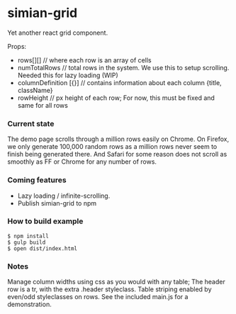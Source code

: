 # simian-grid

Yet another react grid component.

Props:
- rows[][]              // where each row is an array of cells
- numTotalRows          // total rows in the system. We use this to setup scrolling. Needed this for lazy loading (WIP)
- columnDefinition [{}] // contains information about each column {title, className}
- rowHeight             // px height of each row; For now, this must be fixed and same for all rows


### Current state

The demo page scrolls through a million rows easily on Chrome. On Firefox, we only generate 100,000 random rows as a million rows never seem to finish being generated there. And Safari for some reason does not scroll as smoothly as FF or Chrome for any number of rows.

### Coming features

- Lazy loading / infinite-scrolling.
- Publish simian-grid to npm

### How to build example

```
$ npm install
$ gulp build
$ open dist/index.html
```

### Notes

Manage column widths using css as you would with any table; The header row is a tr, with the extra .header styleclass. Table striping enabled by even/odd styleclasses on rows. See the included main.js for a demonstration.
